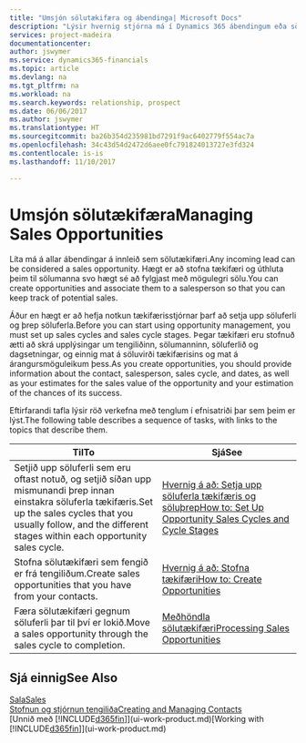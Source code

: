 ```yaml
---
title: "Umsjón sölutækifæra og ábendinga| Microsoft Docs"
description: "Lýsir hvernig stjórna má í Dynamics 365 ábendingum eða sölutækifærum sem birtast, og tengja tækifærin við sölumann svo hægt sé að fylgjast með hugsanlegri sölu."
services: project-madeira
documentationcenter: 
author: jswymer
ms.service: dynamics365-financials
ms.topic: article
ms.devlang: na
ms.tgt_pltfrm: na
ms.workload: na
ms.search.keywords: relationship, prospect
ms.date: 06/06/2017
ms.author: jswymer
ms.translationtype: HT
ms.sourcegitcommit: ba26b354d235981bd7291f9ac6402779f554ac7a
ms.openlocfilehash: 34c43d54d2472d6aee0fc791824013727e3fd324
ms.contentlocale: is-is
ms.lasthandoff: 11/10/2017

---
```

# <a name="managing-sales-opportunities"></a><span data-ttu-id="36980-103">Umsjón sölutækifæra</span><span class="sxs-lookup"><span data-stu-id="36980-103">Managing Sales Opportunities</span></span>
<span data-ttu-id="36980-104">Líta má á allar ábendingar á innleið sem sölutækifæri.</span><span class="sxs-lookup"><span data-stu-id="36980-104">Any incoming lead can be considered a sales opportunity.</span></span> <span data-ttu-id="36980-105">Hægt er að stofna tækifæri og úthluta þeim til sölumanna svo hægt sé að fylgjast með mögulegri sölu.</span><span class="sxs-lookup"><span data-stu-id="36980-105">You can create opportunities and associate them to a salesperson so that you can keep track of potential sales.</span></span>

<span data-ttu-id="36980-106">Áður en hægt er að hefja notkun tækifærisstjórnar þarf að setja upp söluferli og þrep söluferla.</span><span class="sxs-lookup"><span data-stu-id="36980-106">Before you can start using opportunity management, you must set up sales cycles and sales cycle stages.</span></span> <span data-ttu-id="36980-107">Þegar tækifæri eru stofnuð ætti að skrá upplýsingar um tengiliðinn, sölumanninn, söluferlið og dagsetningar, og einnig mat á söluvirði tækifærisins og mat á árangursmöguleikum þess.</span><span class="sxs-lookup"><span data-stu-id="36980-107">As you create opportunities, you should provide information about the contact, salesperson, sales cycle, and dates, as well as your estimates for the sales value of the opportunity and your estimation of the chances of its success.</span></span>

<span data-ttu-id="36980-108">Eftirfarandi tafla lýsir röð verkefna með tenglum í efnisatriði þar sem þeim er lýst.</span><span class="sxs-lookup"><span data-stu-id="36980-108">The following table describes a sequence of tasks, with links to the topics that describe them.</span></span>

| <span data-ttu-id="36980-109">Til</span><span class="sxs-lookup"><span data-stu-id="36980-109">To</span></span> | <span data-ttu-id="36980-110">Sjá</span><span class="sxs-lookup"><span data-stu-id="36980-110">See</span></span> |
| --- | --- |
| <span data-ttu-id="36980-111">Setjið upp söluferli sem eru oftast notuð, og setjið síðan upp mismunandi þrep innan einstakra söluferla tækifæris.</span><span class="sxs-lookup"><span data-stu-id="36980-111">Set up the sales cycles that you usually follow, and the different stages within each opportunity sales cycle.</span></span> |[<span data-ttu-id="36980-112">Hvernig á að: Setja upp söluferla tækifæris og söluþrep</span><span class="sxs-lookup"><span data-stu-id="36980-112">How to: Set Up Opportunity Sales Cycles and Cycle Stages</span></span>](marketing-how-setup-opportunity-sales-cycles-stages.md) |
| <span data-ttu-id="36980-113">Stofna sölutækifæri sem fengið er frá tengiliðum.</span><span class="sxs-lookup"><span data-stu-id="36980-113">Create sales opportunities that you have from your contacts.</span></span> |[<span data-ttu-id="36980-114">Hvernig á að: Stofna tækifæri</span><span class="sxs-lookup"><span data-stu-id="36980-114">How to: Create Opportunities</span></span>](marketing-how-create-opportunities.md) |
| <span data-ttu-id="36980-115">Færa sölutækifæri gegnum söluferli þar til því er lokið.</span><span class="sxs-lookup"><span data-stu-id="36980-115">Move a sales opportunity through the sales cycle to completion.</span></span> |[<span data-ttu-id="36980-116">Meðhöndla sölutækifæri</span><span class="sxs-lookup"><span data-stu-id="36980-116">Processing Sales Opportunities</span></span>](marketing-processing-sales-opportunities.md) |

## <a name="see-also"></a><span data-ttu-id="36980-117">Sjá einnig</span><span class="sxs-lookup"><span data-stu-id="36980-117">See Also</span></span>
[<span data-ttu-id="36980-118">Sala</span><span class="sxs-lookup"><span data-stu-id="36980-118">Sales</span></span>](sales-manage-sales.md)  
[<span data-ttu-id="36980-119">Stofnun og stjórnun tengiliða</span><span class="sxs-lookup"><span data-stu-id="36980-119">Creating and Managing Contacts</span></span>](marketing-contacts.md)  
<span data-ttu-id="36980-120">[Unnið með [!INCLUDE[d365fin](includes/d365fin_md.md)]](ui-work-product.md)</span><span class="sxs-lookup"><span data-stu-id="36980-120">[Working with [!INCLUDE[d365fin](includes/d365fin_md.md)]](ui-work-product.md)</span></span>

